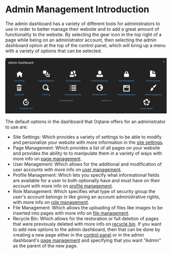 # Admin Management Introduction

The admin dashboard has a variety of different tools for administrators to use in order to better manage their website and to add a great amount of functionality to the website. By selecting the gear icon in the top right of a page while being on an administrator account, then selecting the admin dashboard option at the top of the control panel, which will bring up a menu with a variety of options that can be selected.

![adminDash](./assets/admin-dash.png)

The default options in the dashboard that Oqtane offers for an administrator to use are:
* Site Settings: Which provides a variety of settings to be able to modify and personalize your website with more information in the [site settings](site-settings.md).
* Page Management: Which provides a list of all pages on your website and provides the ability to to manipulate them in a variety of ways with more info on [page management](page-management.md).
* User Management: Which allows for the additional and modification of user accounts with more info on [user management](user-management.md).
* Profile Management: Which lets you specify what informational fields are available for a user to both optionally have and must have on their account with more info on [profile management](profile-management.md).
* Role Management: Which specifies what type of security group the user's account belongs in like giving an account administrative rights, with more info on [role management](role-management.md).
* File Management: Which allows the uploading of files like images to be inserted into pages with more info on [file management](file-management.md).
* Recycle Bin: Which allows for the restoration or full deletion of pages that were previously deleted with more info on [recycle bin](recycle-bin.md).
If you want to add new options to the admin dashboard, then that can be done by creating a new page either in the [control panel](../control-panel/page-management.md) or in the admin dashboard's [page management](page-management.md) and specifying that you want "Admin" as the parent of the new page.

